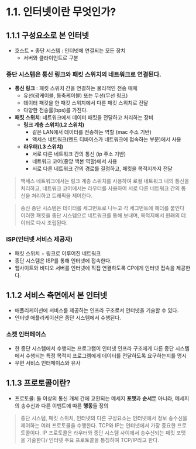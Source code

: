 # 1.1. 인터넷이란 무엇인가?

## 1.1.1 구성요소로 본 인터넷

- 호스트 = 종단 시스템 : 인터넷에 연결되는 모든 장치
    - 서버와 클라이언트로 구분

### 종단 시스템은 통신 링크와 패킷 스위치의 네트워크로 연결된다.

- **통신 링크** : 패킷 스위치 간을 연결하는 물리적인 전송 매체
    - 유선(광케이블, 동축케이블) 또는 무선(무선 링크)
    - 데이터 패킷을 한 패킷 스위치에서 다른 패킷 스위치로 전달
    - 다양한 전송률(bps)를 가진다.
- **패킷 스위치**: 네트워크에서 데이터 패킷을 전달하고 처리하는 장비
    - **링크 계층 스위치(L2 스위치)**
        - 같은 LAN에서 데이터를 전송하는 역할 (mac 주소 기반)
        - 액세스 네트워크(엔드 디바이스가 네트워크에 접속하는 부분)에서 사용
    - **라우터(L3 스위치)**
        - 서로 다른 네트워크 간의 통신 (ip 주소 기반)
        - 네트워크 코어(중앙 백본 역할)에서 사용
        - 서로 다른 네트워크 간의 경로를 결정하고, 패킷을 목적지까지 전달

> 액세스 네트워크에서는 링크 계층 스위치를 사용하여 로컬 네트워크 내의 통신을 처리하고,
> 네트워크 코어에서는 라우터를 사용하여 서로 다른 네트워크 간의 통신을 처리하고 트래픽을 제어한다.


> 송신 종단 시스템은 데이터를 세그먼트로 나누고 각 세그먼트에 헤더를 붙인다
> 이러한 패킷을 종단 시스템으로 네트워크를 통해 보내며, 목적지에서 원래의 데이터로 다시 조립된다.

### ISP(인터넷 서비스 제공자)

- 패킷 스위치 + 링크로 이루어진 네트워크
- 종단 시스템은 ISP를 통해 인터넷에 접속한다.
- 웹사이트와 비디오 서버를 인터넷에 직접 연결하도록 CP에게 인터넷 접속을 제공한다.

## 1.1.2 서비스 측면에서 본 인터넷

- 애플리케이션에 서비스를 제공하는 인프라 구조로서 인터넷을 기술할 수 있다.
- 인터넷 애플리케이션은 종단 시스템에서 수행된다.

### 소켓 인터페이스

- 한 종단 시스템에서 수행되는 프로그램이 인터넷 인프라 구조에게 다른 종단 시스템에서 수행되는 특정 목적지 프로그램에게 데이터를 전달하도록 요구하는지를 명시
- 우편 서비스 인터페이스와 유사

## 1.1.3 프로토콜이란?

- 프로토콜: 둘 이상의 통신 개체 간에 교환되는 메세지 **포맷**과 **순서**뿐 아니라, 메세지의 송수신과 다른 이벤트에 따른 **행동**들 정의

> 종단 시스템, 패킷 스위치, 인터넷의 다른 구성요소는 인터넷에서 정보 송수신을 제어하는 여러 프로토콜을 수행한다.
> TCP와 IP는 인터넷에서 가장 중요한 프로토콜이다.
> IP 프로토콜은 라우터와 종단 시스템 사이에서 송수신되는 패킷 포맷을 기술한다/
> 인터넷 주요 프로토콜을 통칭하여 TCP/IP라고 한다.
